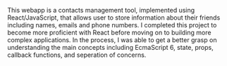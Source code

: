 This webapp is a contacts management tool, implemented using React/JavaScript, that allows user to store information about their friends including names, emails and phone numbers. I completed this project to become more proficient with React before moving on to building more complex applications. In the process, I was able to get a better grasp on understanding the main concepts including EcmaScript 6, state, props, callback functions, and seperation of concerns. 
